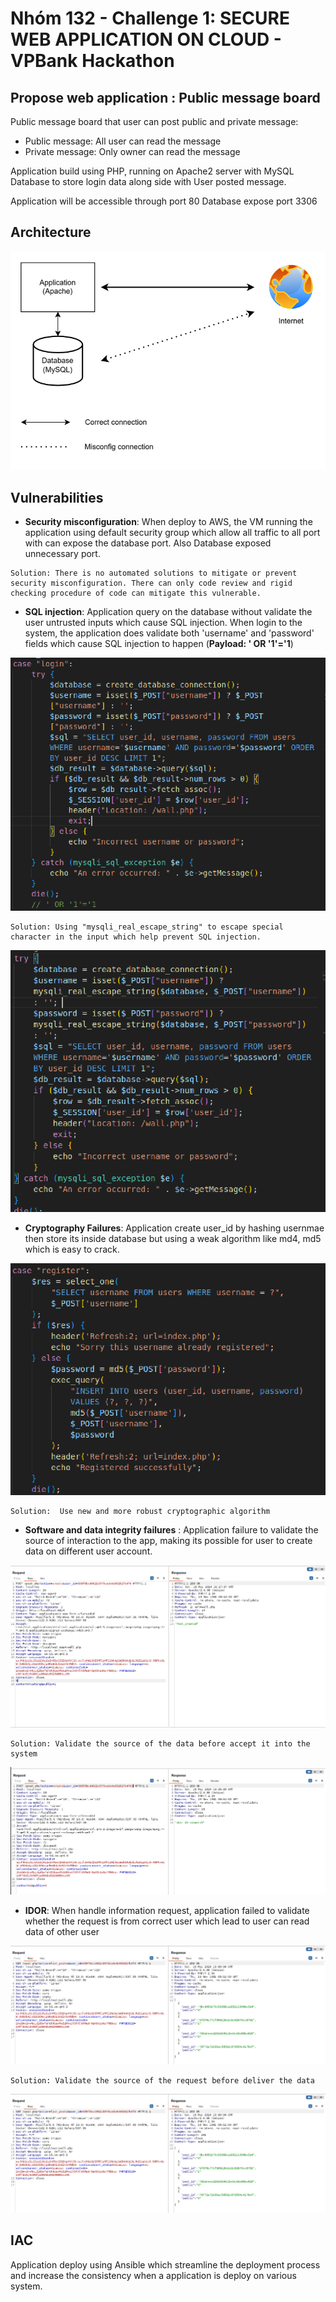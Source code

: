 # Nhóm 132 - Challenge 1: SECURE WEB APPLICATION ON CLOUD - VPBank Hackathon 

## Propose web application : Public message board

Public message board that user can post public and private message:

- Public message: All user can read the message
- Private message: Only owner can read the message

Application build using PHP, running on Apache2 server with MySQL Database to store login data along side with User posted message.

Application will be accessible through port 80
Database expose port 3306

## Architecture

<p align="center">
  <img src="images/architecture.png" alt="System architecture">
</p>

## Vulnerabilities
- **Security misconfiguration**: When deploy to AWS, the VM running the application using default security group which allow all traffic to all port with can expose the database port. Also Database exposed unnecessary port.
<p></p>

    Solution: There is no automated solutions to mitigate or prevent security misconfiguration. There can only code review and rigid checking procedure of code can mitigate this vulnerable.

- **SQL injection**: Application query on the database without validate the user untrusted inputs which cause SQL injection. When login to the system, the application does validate both 'username' and 'password' fields which cause SQL injection to happen (**Payload: ' OR '1'='1**)
<p align="center">
  <img src="images/SQLi.png" alt="SQL injection">
</p>

    Solution: Using "mysqli_real_escape_string" to escape special character in the input which help prevent SQL injection.
 
<p align="center">
  <img src="images/sqli_fix.png" alt="SQL injection fix">
</p>

- **Cryptography Failures**: Application create user_id by hashing usernmae then store its inside database but using a weak algorithm like md4, md5 which is easy to crack.

<p align="center">
  <img src="images/Crypto_failure.png" alt="Crypto failure">
</p>

    Solution:  Use new and more robust cryptographic algorithm 

- **Software and data integrity failures** : Application failure to validate the source of interaction to the app, making its possible for user to create data on different user account.

<p align="center">
  <img src="images/data_integrity_faulure.png" alt="data_integrity_faulure">
</p>

    Solution: Validate the source of the data before accept it into the system

<p align="center">
  <img src="images/data_integrity_faulure_fix.png" alt="data_integrity_faulure_fix">
</p>


- **IDOR**: When handle information request, application failed to validate whether the request is from correct user which lead to user can read data of other user

<p align="center">
  <img src="images/idor.png" alt="idor">
</p>

    Solution: Validate the source of the request before deliver the data

<p align="center">
  <img src="images/idor.png" alt="idor_fix">
</p>

## IAC
Application deploy using Ansible which streamline the deployment process and increase the consistency when a application is deploy on various system. 

